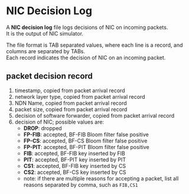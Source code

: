 # NIC Decision Log

A **NIC decision log** file logs decisions of NIC on incoming packets.  
It is the output of NIC simulator.

The file format is TAB separated values, where each line is a record, and columns are separated by TABs.  
Each record indicates the decision of NIC on an incoming packet.

## packet decision record

1.  timestamp, copied from packet arrival record
2.  network layer type, copied from packet arrival record
3.  NDN Name, copied from packet arrival record
4.  packet size, copied from packet arrival record
5.  decision of software forwarder, copied from packet arrival record
6.  decision of NIC; possible values are:
    * **DROP**: dropped
    * **FP-FIB**: accepted, BF-FIB Bloom filter false positive
    * **FP-CS**: accepted, BF-CS Bloom filter false positive
    * **FP-PIT**: accepted, BF-PIT Bloom filter false positive
    * **FIB**: accepted, BF-FIB key inserted by FIB
    * **PIT**: accepted, BF-PIT key inserted by PIT
    * **CS1**: accepted, BF-FIB key inserted by CS
    * **CS2**: accepted, BF-CS key inserted by CS
    * note: if there are multiple reasons for accepting a packet, list all reasons separated by comma, such as `FIB,CS1`
